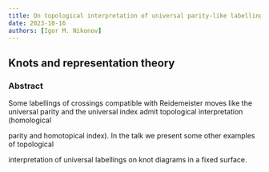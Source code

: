 ```yaml
---
title: On topological interpretation of universal parity-like labellings
date: 2023-10-16
authors: [Igor M. Nikonov]
---
```


## Knots and representation theory

### Abstract

Some labellings of crossings compatible with Reidemeister moves like the
universal parity and the universal index admit topological interpretation (homological

parity and homotopical index). In the talk we present some other examples of topological

interpretation of universal labellings on knot diagrams in a fixed surface.

  
 

 





